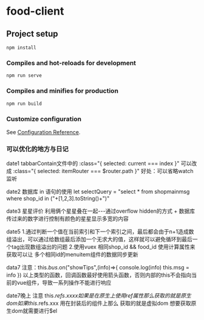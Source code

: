 # food-client

## Project setup
```
npm install
```

### Compiles and hot-reloads for development
```
npm run serve
```

### Compiles and minifies for production
```
npm run build
```

### Customize configuration
See [Configuration Reference](https://cli.vuejs.org/config/).

### 可以优化的地方与日记
date1
tabbarContain文件中的
      :class="{ selected: current === index }"
可以改成
      :class="{ selected: itemRouter === $router.path }"
好处：可以省略watch监听

date2
数据库 in 语句的使用
      let selectQuery = "select * from shopmainmsg where shop_id in ("+[1,2,3].toString()+")"

date3
星星评价
      利用俩个星星叠在一起---通过overflow hidden的方式 + 数据库传过来的数字进行控制有颜色的星星显示多宽的内容

date5
1.通过判断一个值在当前索引和下一个索引之间，最后都会由于n+1造成数组溢出，可以通过给数组最后添加一个无求大的值，这样就可以避免循环到最后一个tag出现数组溢出的问题
2.使用vuex 相同shop_id && food_id 使用计算属性来获取可以让 多个相同id的menuitem组件的数据同步更新

data7
注意：this.$bus.$on("showTips",(info)=>{
         console.log(info)
         this.msg = info
     })
以上类型的函数，回调函数最好使用箭头函数，否则内部的this不会指向当前的vue组件，导致一系列操作不能进行响应

date7晚上
注意  this.$refs.xxxx  如果是在原生上使用ref属性那么获取的就是原生dom
如果this.$refs.xxx 用在封装后的组件上那么  获取的就是虚拟dom  想要获取原生dom就需要进行$el